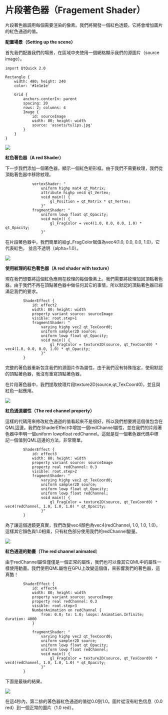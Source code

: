 # 片段著色器（Fragement Shader）

片段著色器調用每個需要渲染的像素。我們將開發一個紅色透鏡，它將會增加圖片的紅色通道的值。

**配置場景（Setting up the scene）**

首先我們配置我們的場景，在區域中央使用一個網格顯示我們的源圖片（source image）。

```
import QtQuick 2.0

Rectangle {
    width: 480; height: 240
    color: '#1e1e1e'

    Grid {
        anchors.centerIn: parent
        spacing: 20
        rows: 2; columns: 4
        Image {
            id: sourceImage
            width: 80; height: width
            source: 'assets/tulips.jpg'
        }
    }
}
```

![](http://qmlbook.org/_images/redlense1.png)

**紅色著色器（A red Shader）**

下一步我們添加一個著色器，顯示一個紅色矩形框。由于我們不需要紋理，我們從頂點著色器中移除紋理。

```
            vertexShader: "
                uniform highp mat4 qt_Matrix;
                attribute highp vec4 qt_Vertex;
                void main() {
                    gl_Position = qt_Matrix * qt_Vertex;
                }"
            fragmentShader: "
                uniform lowp float qt_Opacity;
                void main() {
                    gl_FragColor = vec4(1.0, 0.0, 0.0, 1.0) * qt_Opacity;
                }"
```

在片段著色器中，我們簡單的給gl_FragColor賦值為vec4(1.0, 0.0, 0.0, 1.0)，它代表紅色， 並且不透明（alpha=1.0）。

![](http://qmlbook.org/_images/redlense2.png)

**使用紋理的紅色著色器（A red shader with texture）**

現在我們想要將這個紅色應用在紋理的每個像素上。我們需要將紋理加回頂點著色器。由于我們不再在頂點著色器中做任何其它的事情，所以默認的頂點著色器已經滿足我們的要求。

```
        ShaderEffect {
            id: effect2
            width: 80; height: width
            property variant source: sourceImage
            visible: root.step>1
            fragmentShader: "
                varying highp vec2 qt_TexCoord0;
                uniform sampler2D source;
                uniform lowp float qt_Opacity;
                void main() {
                    gl_FragColor = texture2D(source, qt_TexCoord0) * vec4(1.0, 0.0, 0.0, 1.0) * qt_Opacity;
                }"
        }
```

完整的著色器重新包含我們的源圖片作為屬性，由于我們沒有特殊指定，使用默認的頂點著色器，我沒有重寫頂點著色器。

在片段著色器中，我們提取紋理片段texture2D(source,qt_TexCoord0)，並且與紅色一起應用。

![](http://qmlbook.org/_images/redlense3.png)

**紅色通道屬性（The red channel property）**

這樣的代碼用來修改紅色通道的值看起來不是很好，所以我們想要將這個值包含在QML這邊。我們在ShaderEffect中增加一個redChannel屬性，並在我們的片段著色器中申明一個uniform lowpfloat redChannel。這就是從一個著色器代碼中標記一個值到QML這邊的方法，非常簡單。

```
        ShaderEffect {
            id: effect3
            width: 80; height: width
            property variant source: sourceImage
            property real redChannel: 0.3
            visible: root.step>2
            fragmentShader: "
                varying highp vec2 qt_TexCoord0;
                uniform sampler2D source;
                uniform lowp float qt_Opacity;
                uniform lowp float redChannel;
                void main() {
                    gl_FragColor = texture2D(source, qt_TexCoord0) * vec4(redChannel, 1.0, 1.0, 1.0) * qt_Opacity;
                }"
        }
```

為了讓這個透鏡更真實，我們改變vec4顏色為vec4(redChannel, 1.0, 1.0, 1.0)，這樣其它顏色與1.0相乘，只有紅色部分使用我們的redChannel變量。

![](http://qmlbook.org/_images/redlense4.png)

**紅色通道的動畫（The red channel animated**）

由于redChannel屬性僅僅是一個正常的屬性，我們也可以像其它QML中的屬性一樣使用動畫。我們使用QML屬性在GPU上改變這個值，來影響我們的著色器，這真酷！

```
        ShaderEffect {
            id: effect4
            width: 80; height: width
            property variant source: sourceImage
            property real redChannel: 0.3
            visible: root.step>3
            NumberAnimation on redChannel {
                from: 0.0; to: 1.0; loops: Animation.Infinite; duration: 4000
            }

            fragmentShader: "
                varying highp vec2 qt_TexCoord0;
                uniform sampler2D source;
                uniform lowp float qt_Opacity;
                uniform lowp float redChannel;
                void main() {
                    gl_FragColor = texture2D(source, qt_TexCoord0) * vec4(redChannel, 1.0, 1.0, 1.0) * qt_Opacity;
                }"
        }
```

下面是最後的結果。

![](http://qmlbook.org/_images/redlense5.png)

在這4秒內，第二排的著色器紅色通道的值從0.0到1.0。圖片從沒有紅色信息（0.0 red）到一個正常的圖片（1.0 red）。
